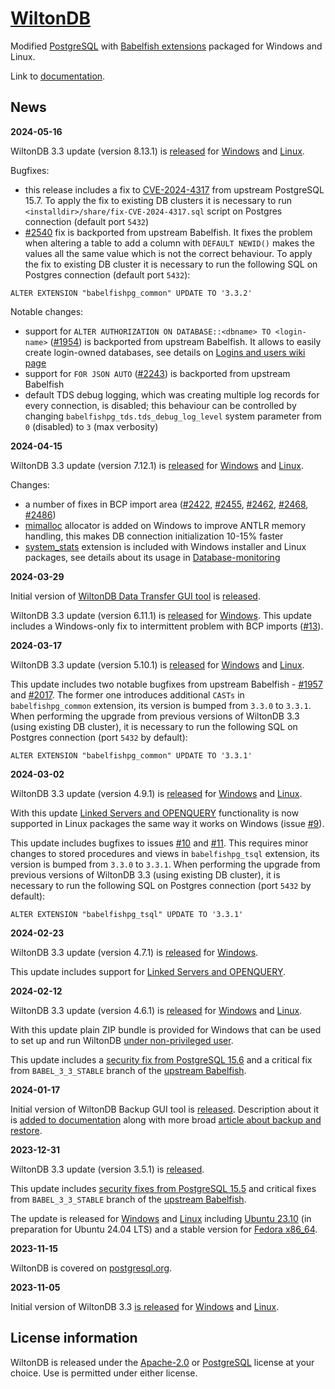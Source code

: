 [WiltonDB](https://wiltondb.com/)
=================================

Modified [PostgreSQL](https://www.postgresql.org/) with [Babelfish extensions](https://babelfishpg.org/) packaged for Windows and Linux.

Link to [documentation](https://github.com/wiltondb/wiltondb/wiki).

News
----

**2024-05-16**

WiltonDB 3.3 update (version 8.13.1) is [released](https://github.com/wiltondb/wiltondb/releases/tag/3.3-8-13-1) for [Windows](https://github.com/wiltondb/wiltondb/wiki/Getting-Started#wiltondb-on-windows) and [Linux](https://github.com/wiltondb/wiltondb/wiki/Getting-Started#wiltondb-on-linux).

Bugfixes:

 - this release includes a fix to [CVE-2024-4317](https://www.postgresql.org/support/security/CVE-2024-4317/) from upstream PostgreSQL 15.7. To apply the fix to existing DB clusters it is necessary to run `<installdir>/share/fix-CVE-2024-4317.sql` script on Postgres connection (default port `5432`)
 - [#2540](https://github.com/babelfish-for-postgresql/babelfish_extensions/pull/2540) fix is backported from upstream Babelfish. It fixes the problem when altering a table to add a column with `DEFAULT NEWID()` makes the values all the same value which is not the correct behaviour. To apply the fix to existing DB cluster it is necessary to run the following SQL on Postgres connection (default port `5432`):

```
ALTER EXTENSION "babelfishpg_common" UPDATE TO '3.3.2'
```

Notable changes:

 - support for `ALTER AUTHORIZATION ON DATABASE::<dbname> TO <login-name>` ([#1954](https://github.com/babelfish-for-postgresql/babelfish_extensions/pull/1954)) is backported from upstream Babelfish. It allows to easily create login-owned databases, see details on [Logins and users wiki page](https://github.com/wiltondb/wiltondb/wiki/Logins-and-users)
 - support for `FOR JSON AUTO` ([#2243](https://github.com/babelfish-for-postgresql/babelfish_extensions/pull/2243)) is backported from upstream Babelfish
 - default TDS debug logging, which was creating multiple log records for every connection, is disabled; this behaviour can be controlled by changing `babelfishpg_tds.tds_debug_log_level` system parameter from `0` (disabled) to `3` (max verbosity)

**2024-04-15**

WiltonDB 3.3 update (version 7.12.1) is [released](https://github.com/wiltondb/wiltondb/releases/tag/3.3-7-12-1) for [Windows](https://github.com/wiltondb/wiltondb/wiki/Getting-Started#wiltondb-on-windows) and [Linux](https://github.com/wiltondb/wiltondb/wiki/Getting-Started#wiltondb-on-linux).

Changes:

 - a number of fixes in BCP import area ([#2422](https://github.com/babelfish-for-postgresql/babelfish_extensions/pull/2422), [#2455](https://github.com/babelfish-for-postgresql/babelfish_extensions/issues/2455), [#2462](https://github.com/babelfish-for-postgresql/babelfish_extensions/issues/2462), [#2468](https://github.com/babelfish-for-postgresql/babelfish_extensions/issues/2468), [#2486](https://github.com/babelfish-for-postgresql/babelfish_extensions/issues/2486))
 - [mimalloc](https://github.com/microsoft/mimalloc) allocator is added on Windows to improve ANTLR memory handling, this makes DB connection initialization 10-15% faster
 - [system_stats](https://github.com/EnterpriseDB/system_stats) extension is included with Windows installer and Linux packages, see details about its usage in [Database-monitoring](https://github.com/wiltondb/wiltondb/wiki/Database-monitoring)

**2024-03-29**

Initial version of [WiltonDB Data Transfer GUI tool](https://github.com/wiltondb/wiltondb/wiki/WiltonDB-Data-Transfer-GUI-tool) is [released](https://github.com/wiltondb/wdb_transfer/releases).

WiltonDB 3.3 update (version 6.11.1) is [released](https://github.com/wiltondb/wiltondb/releases/tag/3.3-6-11-1) for [Windows](https://github.com/wiltondb/wiltondb/wiki/Getting-Started#wiltondb-on-windows). This update includes a Windows-only fix to intermittent problem with BCP imports ([#13](https://github.com/wiltondb/wiltondb/issues/13)).

**2024-03-17**

WiltonDB 3.3 update (version 5.10.1) is [released](https://github.com/wiltondb/wiltondb/releases/tag/3.3-5-10-1) for [Windows](https://github.com/wiltondb/wiltondb/wiki/Getting-Started#wiltondb-on-windows) and [Linux](https://github.com/wiltondb/wiltondb/wiki/Getting-Started#wiltondb-on-linux).

This update includes two notable bugfixes from upstream Babelfish - [#1957](https://github.com/babelfish-for-postgresql/babelfish_extensions/pull/1957) and [#2017](https://github.com/babelfish-for-postgresql/babelfish_extensions/pull/2017). The former one introduces additional `CASTs` in `babelfishpg_common` extension, its version is bumped from `3.3.0` to `3.3.1`. When performing the upgrade from previous versions of WiltonDB 3.3 (using existing DB cluster), it is necessary to run the following SQL on Postgres connection (port `5432` by default):

```
ALTER EXTENSION "babelfishpg_common" UPDATE TO '3.3.1'
```

**2024-03-02**

WiltonDB 3.3 update (version 4.9.1) is [released](https://github.com/wiltondb/wiltondb/releases/tag/3.3-4-9-1) for [Windows](https://github.com/wiltondb/wiltondb/wiki/Getting-Started#wiltondb-on-windows) and [Linux](https://github.com/wiltondb/wiltondb/wiki/Getting-Started#wiltondb-on-linux).

With this update [Linked Servers and OPENQUERY](https://github.com/wiltondb/wiltondb/wiki/Linked-Servers-and-OPENQUERY) functionality is now supported in Linux packages the same way it works on Windows (issue [#9](https://github.com/wiltondb/wiltondb/issues/9)).

This update includes bugfixes to issues [#10](https://github.com/wiltondb/wiltondb/issues/10) and [#11](https://github.com/wiltondb/wiltondb/issues/11). This requires minor changes to stored procedures and views in `babelfishpg_tsql` extension, its version is bumped from `3.3.0` to `3.3.1`. When performing the upgrade from previous versions of WiltonDB 3.3 (using existing DB cluster), it is necessary to run the following SQL on Postgres connection (port `5432` by default):

```
ALTER EXTENSION "babelfishpg_tsql" UPDATE TO '3.3.1'
```

**2024-02-23**

WiltonDB 3.3 update (version 4.7.1) is [released](https://github.com/wiltondb/wiltondb/releases/tag/3.3-4-7-1) for [Windows](https://github.com/wiltondb/wiltondb/wiki/Getting-Started#wiltondb-on-windows).

This update includes support for [Linked Servers and OPENQUERY](https://github.com/wiltondb/wiltondb/wiki/Linked-Servers-and-OPENQUERY).

**2024-02-12**

WiltonDB 3.3 update (version 4.6.1) is [released](https://github.com/wiltondb/wiltondb/releases/tag/3.3-4-6-1) for [Windows](https://github.com/wiltondb/wiltondb/wiki/Getting-Started#wiltondb-on-windows) and [Linux](https://github.com/wiltondb/wiltondb/wiki/Getting-Started#wiltondb-on-linux).

With this update plain ZIP bundle is provided for Windows that can be used to set up and run WiltonDB [under non-privileged user](https://github.com/wiltondb/wiltondb/wiki/Running-under-non%E2%80%90privileged-user).

This update includes a [security fix from PostgreSQL 15.6](https://www.postgresql.org/about/news/postgresql-162-156-1411-1314-and-1218-released-2807/) and a critical fix from `BABEL_3_3_STABLE` branch of the [upstream Babelfish](https://github.com/babelfish-for-postgresql/babelfish_extensions/commits/6cc9e2307f498c48993f37c48bf40f2e6195d407/).

**2024-01-17**

Initial version of WiltonDB Backup GUI tool is [released](https://github.com/wiltondb/wdb_backup/releases/tag/1.0.0). Description about it is [added to documentation](https://github.com/wiltondb/wiltondb/wiki/WiltonDB-Backup-GUI-tool) along with more broad [article about backup and restore](https://github.com/wiltondb/wiltondb/wiki/Backup-and-restore-overview-in-Babelfish).

**2023-12-31**

WiltonDB 3.3 update (version 3.5.1) is [released](https://github.com/wiltondb/wiltondb/releases/tag/3.3-3-5-1).

This update includes [security fixes from PostgreSQL 15.5](https://www.postgresql.org/about/news/postgresql-161-155-1410-1313-1217-and-1122-released-2749/) and critical fixes from `BABEL_3_3_STABLE` branch of the [upstream Babelfish](https://github.com/babelfish-for-postgresql/babelfish_extensions/commits/472b82c295135640b5ef4c3d195c57657aed25c2/).

The update is released for [Windows](https://github.com/wiltondb/wiltondb/wiki/Getting-Started#wiltondb-on-windows) and [Linux](https://github.com/wiltondb/wiltondb/wiki/Getting-Started#wiltondb-on-linux) including [Ubuntu 23.10](https://github.com/wiltondb/wiltondb/issues/2#issuecomment-1873028158) (in preparation for Ubuntu 24.04 LTS) and a stable version for [Fedora x86_64](https://github.com/wiltondb/wiltondb/issues/3#issuecomment-1872142517).

**2023-11-15**

WiltonDB is covered on [postgresql.org](https://www.postgresql.org/about/news/wiltondb-33-released-2750/).

**2023-11-05**

Initial version of WiltonDB 3.3 [is released](https://github.com/wiltondb/wiltondb/releases/tag/3.3-2-4-1) for [Windows](https://github.com/wiltondb/wiltondb/wiki/Getting-Started#wiltondb-on-windows) and [Linux](https://github.com/wiltondb/wiltondb/wiki/Getting-Started#wiltondb-on-linux).


License information
-------------------

WiltonDB is released under the [Apache-2.0](https://www.apache.org/licenses/LICENSE-2.0) or [PostgreSQL](https://opensource.org/license/postgresql/) license at your choice. Use is permitted under either license.
